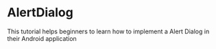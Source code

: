 # AlertDialog
This tutorial helps beginners to learn how to implement a Alert Dialog in their Android application
